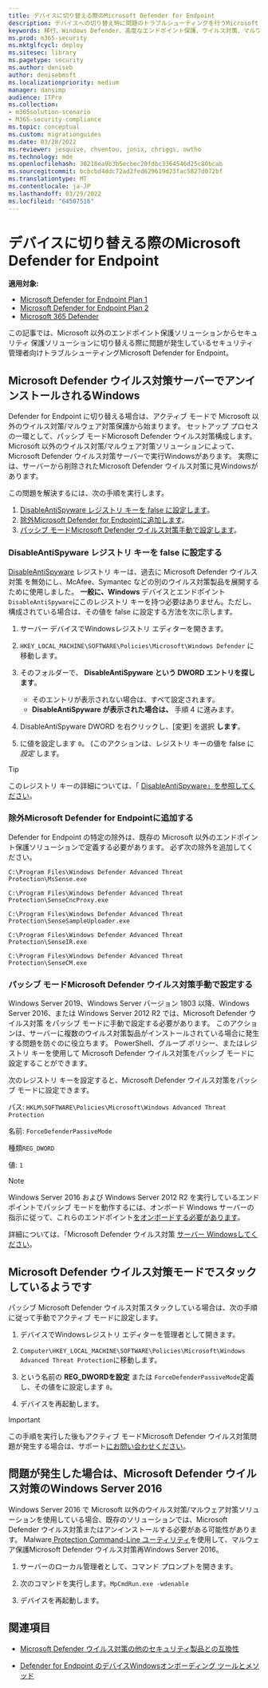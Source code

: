 ```yaml
---
title: デバイスに切り替える際のMicrosoft Defender for Endpoint
description: デバイスへの切り替え時に問題のトラブルシューティングを行うMicrosoft Defender for Endpoint。
keywords: 移行、Windows Defender、高度なエンドポイント保護、ウイルス対策、マルウェア対策、パッシブ モード、アクティブ モード、トラブルシューティング
ms.prod: m365-security
ms.mktglfcycl: deploy
ms.sitesec: library
ms.pagetype: security
ms.author: deniseb
author: denisebmsft
ms.localizationpriority: medium
manager: dansimp
audience: ITPro
ms.collection:
- m365solution-scenario
- M365-security-compliance
ms.topic: conceptual
ms.custom: migrationguides
ms.date: 03/28/2022
ms.reviewer: jesquive, chventou, jonix, chriggs, owtho
ms.technology: mde
ms.openlocfilehash: 30218ea9b3b5ecbec20fdbc3364546d25c80bcab
ms.sourcegitcommit: bcbcbd4ddc72ad2fed629619d23fac5827d072bf
ms.translationtype: MT
ms.contentlocale: ja-JP
ms.lasthandoff: 03/29/2022
ms.locfileid: "64507516"
---
```

# <a name="troubleshooting-issues-when-switching-to-microsoft-defender-for-endpoint"></a>デバイスに切り替える際のMicrosoft Defender for Endpoint

**適用対象:**
- [Microsoft Defender for Endpoint Plan 1](https://go.microsoft.com/fwlink/?linkid=2154037)
- [Microsoft Defender for Endpoint Plan 2](https://go.microsoft.com/fwlink/?linkid=2154037)
- [Microsoft 365 Defender](https://go.microsoft.com/fwlink/?linkid=2118804)

この記事では、Microsoft 以外のエンドポイント保護ソリューションからセキュリティ 保護ソリューションに切り替える際に問題が発生しているセキュリティ管理者向けトラブルシューティングMicrosoft Defender for Endpoint。

## <a name="microsoft-defender-antivirus-is-getting-uninstalled-on-windows-server"></a>Microsoft Defender ウイルス対策サーバーでアンインストールされるWindows

Defender for Endpoint に切り替える場合は、アクティブ モードで Microsoft 以外のウイルス対策/マルウェア対策保護から始まります。 セットアップ プロセスの一環として、パッシブ モードMicrosoft Defender ウイルス対策構成します。 Microsoft 以外のウイルス対策/マルウェア対策ソリューションによって、Microsoft Defender ウイルス対策サーバーで実行Windowsがあります。 実際には、サーバーから削除されたMicrosoft Defender ウイルス対策に見Windowsがあります。

この問題を解決するには、次の手順を実行します。

1. [DisableAntiSpyware レジストリ キーを false に設定します](#set-the-disableantispyware-registry-key-to-false)。
2. [除外Microsoft Defender for Endpointに追加します](#add-microsoft-defender-for-endpoint-to-the-exclusion-list)。
3. [パッシブ モードMicrosoft Defender ウイルス対策手動で設定します](#set-microsoft-defender-antivirus-to-passive-mode-manually)。

### <a name="set-the-disableantispyware-registry-key-to-false"></a>DisableAntiSpyware レジストリ キーを false に設定する

[DisableAntiSpyware](/windows-hardware/customize/desktop/unattend/security-malware-windows-defender-disableantispyware) レジストリ キーは、過去に Microsoft Defender ウイルス対策 を無効にし、McAfee、Symantec などの別のウイルス対策製品を展開するために使用しました。 **一般に、Windows** デバイスとエンドポイント`DisableAntiSpyware`にこのレジストリ キーを持つ必要はありません。ただし、構成されている場合は、その値を false に設定する方法を次に示します。

1. サーバー デバイスでWindowsレジストリ エディターを開きます。

2. `HKEY_LOCAL_MACHINE\SOFTWARE\Policies\Microsoft\Windows Defender` に移動します。

3. そのフォルダーで、 **DisableAntiSpyware という DWORD エントリを探します**。
   - そのエントリが表示されない場合は、すべて設定されます。
   - **DisableAntiSpyware が表示された場合は、** 手順 4 に進みます。

4. DisableAntiSpyware DWORD を右クリックし、[変更] を選択 **します**。

5. に値を設定します `0`。 (このアクションは、レジストリ キーの値を false に *設定* します。

> [!TIP]
> このレジストリ キーの詳細については、「 [DisableAntiSpyware」を参照してください](/windows-hardware/customize/desktop/unattend/security-malware-windows-defender-disableantispyware)。

### <a name="add-microsoft-defender-for-endpoint-to-the-exclusion-list"></a>除外Microsoft Defender for Endpointに追加する

Defender for Endpoint の特定の除外は、既存の Microsoft 以外のエンドポイント保護ソリューションで定義する必要があります。 必ず次の除外を追加してください。

`C:\Program Files\Windows Defender Advanced Threat Protection\MsSense.exe`

`C:\Program Files\Windows Defender Advanced Threat Protection\SenseCncProxy.exe`

`C:\Program Files\Windows Defender Advanced Threat Protection\SenseSampleUploader.exe`

`C:\Program Files\Windows Defender Advanced Threat Protection\SenseIR.exe`

`C:\Program Files\Windows Defender Advanced Threat Protection\SenseCM.exe`

### <a name="set-microsoft-defender-antivirus-to-passive-mode-manually"></a>パッシブ モードMicrosoft Defender ウイルス対策手動で設定する

Windows Server 2019、Windows Server バージョン 1803 以降、Windows Server 2016、または Windows Server 2012 R2 では、Microsoft Defender ウイルス対策 をパッシブ モードに手動で設定する必要があります。 このアクションは、サーバーに複数のウイルス対策製品がインストールされている場合に発生する問題を防ぐのに役立ちます。 PowerShell、グループ ポリシー、またはレジストリ キーを使用して Microsoft Defender ウイルス対策をパッシブ モードに設定することができます。

次のレジストリ キーを設定すると、Microsoft Defender ウイルス対策をパッシブ モードに設定できます。

パス: `HKLM\SOFTWARE\Policies\Microsoft\Windows Advanced Threat Protection`

名前: `ForceDefenderPassiveMode`

種類`REG_DWORD`

値: `1`

> [!NOTE]
> Windows Server 2016 および Windows Server 2012 R2 を実行しているエンドポイントでパッシブ モードを動作するには、オンボード Windows サーバーの指示に従って、これらのエンドポイント[をオンボードする必要があります](configure-server-endpoints.md#windows-server-2012-r2-and-windows-server-2016)。

詳細については、「Microsoft Defender ウイルス対策 [サーバー Windowsしてください](microsoft-defender-antivirus-on-windows-server.md)。

## <a name="microsoft-defender-antivirus-seems-to-be-stuck-in-passive-mode"></a>Microsoft Defender ウイルス対策モードでスタックしているようです

パッシブ Microsoft Defender ウイルス対策スタックしている場合は、次の手順に従って手動でアクティブ モードに設定します。

1. デバイスでWindowsレジストリ エディターを管理者として開きます。

2. `Computer\HKEY_LOCAL_MACHINE\SOFTWARE\Policies\Microsoft\Windows Advanced Threat Protection`に移動します。

3. という名前の **REG_DWORDを設定** または `ForceDefenderPassiveMode`定義し、その値をに設定します `0`。

4. デバイスを再起動します。

> [!IMPORTANT]
> この手順を実行した後もアクティブ モードMicrosoft Defender ウイルス対策問題が発生する場合は、サポート[にお問い合わせください](../../admin/get-help-support.md)。

## <a name="i-am-having-trouble-re-enabling-microsoft-defender-antivirus-on-windows-server-2016"></a>問題が発生した場合は、Microsoft Defender ウイルス対策のWindows Server 2016

Windows Server 2016 で Microsoft 以外のウイルス対策/マルウェア対策ソリューションを使用している場合、既存のソリューションでは、Microsoft Defender ウイルス対策またはアンインストールする必要がある可能性があります。 Malware[ Protection Command-Line ユーティリティ](command-line-arguments-microsoft-defender-antivirus.md)を使用して、マルウェア保護Microsoft Defender ウイルス対策再Windows Server 2016。

1. サーバーのローカル管理者として、コマンド プロンプトを開きます。

2. 次のコマンドを実行します。`MpCmdRun.exe -wdenable`

3. デバイスを再起動します。

## <a name="see-also"></a>関連項目

- [Microsoft Defender ウイルス対策の他のセキュリティ製品との互換性](microsoft-defender-antivirus-compatibility.md)

- [Defender for Endpoint のデバイスWindowsオンボーディング ツールとメソッド](configure-endpoints.md) 
